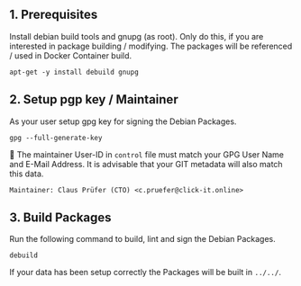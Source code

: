 ## 1. Prerequisites

Install debian build tools and gnupg (as root). Only do this, if you are interested in package building / modifying. The packages will be referenced / used in Docker Container build.

```
apt-get -y install debuild gnupg
```

## 2. Setup pgp key / Maintainer

As your user setup gpg key for signing the Debian Packages.

```
gpg --full-generate-key
```

:memo: The maintainer User-ID in `control` file must match your GPG User Name and E-Mail Address. It is advisable that your GIT metadata will also match this data.

```
Maintainer: Claus Prüfer (CTO) <c.pruefer@click-it.online>
```

## 3. Build Packages

Run the following command to build, lint and sign the Debian Packages.

```
debuild
```

If your data has been setup correctly the Packages will be built in `../../`.

